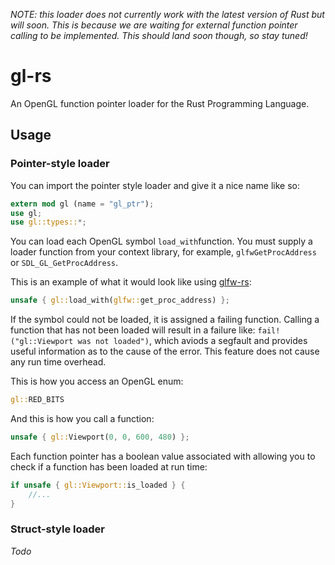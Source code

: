 _NOTE: this loader does not currently work with the latest version of Rust but will soon. This is because we are waiting for external function pointer calling to be implemented. This should land soon though, so stay tuned!_

# gl-rs

An OpenGL function pointer loader for the Rust Programming Language.

## Usage

### Pointer-style loader

You can import the pointer style loader and give it a nice name like so:

~~~rust
extern mod gl (name = "gl_ptr");
use gl;
use gl::types::*;
~~~

You can load each OpenGL symbol `load_with`function. You must supply a loader function from your context library, for example, `glfwGetProcAddress` or `SDL_GL_GetProcAddress`.

This is an example of what it would look like using [glfw-rs](https://github.com/bjz/glfw-rs):

~~~rust
unsafe { gl::load_with(glfw::get_proc_address) };
~~~

If the symbol could not be loaded, it is assigned a failing function. Calling a function that has not been loaded will result in a failure like: `fail!("gl::Viewport was not loaded")`, which aviods a segfault and provides useful information as to the cause of the error. This feature does not cause any run time overhead.

This is how you access an OpenGL enum:

~~~rust
gl::RED_BITS
~~~

And this is how you call a function:

~~~rust
unsafe { gl::Viewport(0, 0, 600, 480) };
~~~

Each function pointer has a boolean value associated with allowing you to check if a function has been loaded at run time:

~~~rust
if unsafe { gl::Viewport::is_loaded } {
    //...
}
~~~

### Struct-style loader

_Todo_